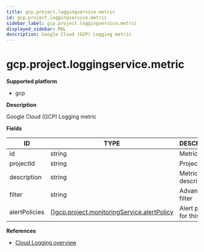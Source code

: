 ```yaml
---
title: gcp.project.loggingservice.metric
id: gcp.project.loggingservice.metric
sidebar_label: gcp.project.loggingservice.metric
displayed_sidebar: MQL
description: Google Cloud (GCP) Logging metric
---
```


# gcp.project.loggingservice.metric

**Supported platform**

- gcp

**Description**

Google Cloud (GCP) Logging metric

**Fields**

| ID            | TYPE                                                                                                | DESCRIPTION                    |
| ------------- | --------------------------------------------------------------------------------------------------- | ------------------------------ |
| id            | string                                                                                              | Metric ID                      |
| projectId     | string                                                                                              | Project ID                     |
| description   | string                                                                                              | Metric description             |
| filter        | string                                                                                              | Advanced log filter            |
| alertPolicies | &#91;&#93;[gcp.project.monitoringService.alertPolicy](gcp.project.monitoringservice.alertpolicy.md) | Alert policies for this metric |

**References**

- [Cloud Logging overview](https://cloud.google.com/logging/docs/overview)
